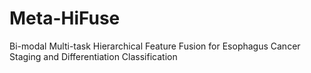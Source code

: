 # Meta-HiFuse
Bi-modal Multi-task Hierarchical Feature Fusion for Esophagus Cancer Staging and Differentiation Classification
